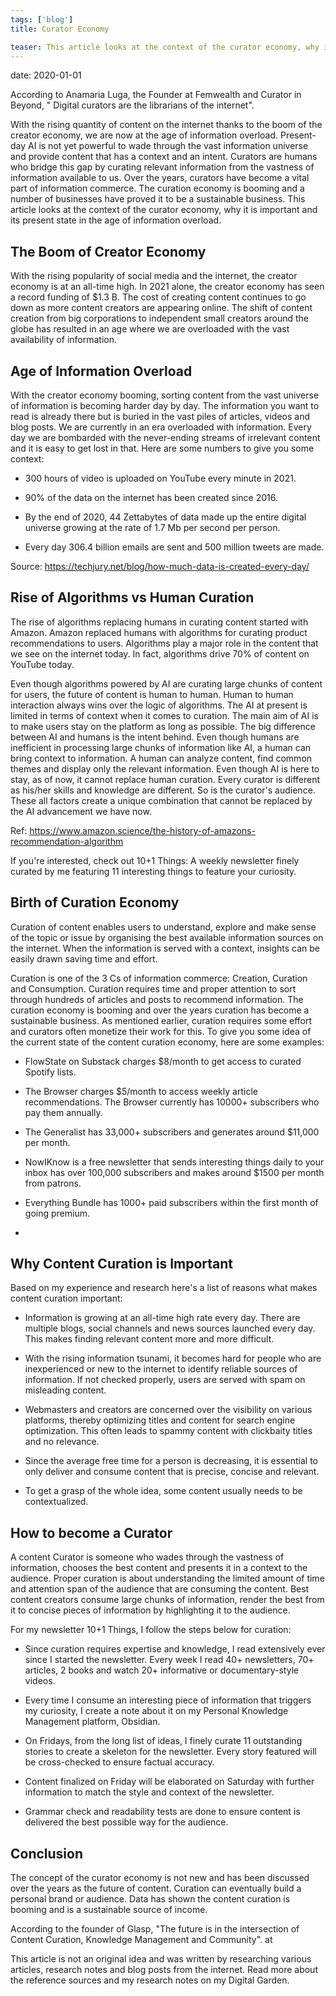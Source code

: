 ```yaml
---
tags: ['blog']
title: Curator Economy

teaser: This article looks at the context of the curator economy, why it is important and its present state in the age of information overload.
---
```


date: 2020-01-01 

According to Anamaria Luga, the Founder at Femwealth and Curator in Beyond, " Digital curators are the librarians of the internet".

  

With the rising quantity of content on the internet thanks to the boom of the creator economy, we are now at the age of information overload. Present-day AI is not yet powerful to wade through the vast information universe and provide content that has a context and an intent. Curators are humans who bridge this gap by curating relevant information from the vastness of information available to us. Over the years, curators have become a vital part of information commerce. The curation economy is booming and a number of businesses have proved it to be a sustainable business. This article looks at the context of the curator economy, why it is important and its present state in the age of information overload.

  

  

## The Boom of Creator Economy

With the rising popularity of social media and the internet, the creator economy is at an all-time high. In 2021 alone, the creator economy has seen a record funding of $1.3 B. The cost of creating content continues to go down as more content creators are appearing online. The shift of content creation from big corporations to independent small creators around the globe has resulted in an age where we are overloaded with the vast availability of information.

  

## Age of Information Overload

With the creator economy booming, sorting content from the vast universe of information is becoming harder day by day. The information you want to read is already there but is buried in the vast piles of articles, videos and blog posts. We are currently in an era overloaded with information. Every day we are bombarded with the never-ending streams of irrelevant content and it is easy to get lost in that. Here are some numbers to give you some context:

- 300 hours of video is uploaded on YouTube every minute in 2021.

- 90% of the data on the internet has been created since 2016.

- By the end of 2020, 44 Zettabytes of data made up the entire digital universe growing at the rate of 1.7 Mb per second per person.

- Every day 306.4 billion emails are sent and 500 million tweets are made.

  

Source: https://techjury.net/blog/how-much-data-is-created-every-day/

  

  

## Rise of Algorithms vs Human Curation

  

The rise of algorithms replacing humans in curating content started with Amazon. Amazon replaced humans with algorithms for curating product recommendations to users. Algorithms play a major role in the content that we see on the internet today. In fact, algorithms drive 70% of content on YouTube today.

  

Even though algorithms powered by AI are curating large chunks of content for users, the future of content is human to human. Human to human interaction always wins over the logic of algorithms. The AI at present is limited in terms of context when it comes to curation. The main aim of AI is to make users stay on the platform as long as possible. The big difference between AI and humans is the intent behind. Even though humans are inefficient in processing large chunks of information like AI, a human can bring context to information. A human can analyze content, find common themes and display only the relevant information. Even though AI is here to stay, as of now, it cannot replace human curation. Every curator is different as his/her skills and knowledge are different. So is the curator's audience. These all factors create a unique combination that cannot be replaced by the AI advancement we have now.

  

Ref: https://www.amazon.science/the-history-of-amazons-recommendation-algorithm

  

If you're interested, check out 10+1 Things: A weekly newsletter finely curated by me featuring 11 interesting things to feature your curiosity.

  

## Birth of Curation Economy

  

Curation of content enables users to understand, explore and make sense of the topic or issue by organising the best available information sources on the internet. When the information is served with a context, insights can be easily drawn saving time and effort.

  

Curation is one of the 3 Cs of information commerce: Creation, Curation and Consumption. Curation requires time and proper attention to sort through hundreds of articles and posts to recommend information. The curation economy is booming and over the years curation has become a sustainable business. As mentioned earlier, curation requires some effort and curators often monetize their work for this. To give you some idea of the current state of the content curation economy, here are some examples:

- FlowState on Substack charges $8/month to get access to curated Spotify lists.

- The Browser charges $5/month to access weekly article recommendations. The Browser currently has 10000+ subscribers who pay them annually.

- The Generalist has 33,000+ subscribers and generates around $11,000 per month.

- NowIKnow is a free newsletter that sends interesting things daily to your inbox has over 100,000 subscribers and makes around $1500 per month from patrons.

- Everything Bundle has 1000+ paid subscribers within the first month of going premium.

-

## Why Content Curation is Important

  

Based on my experience and research here's a list of reasons what makes content curation important:

  

- Information is growing at an all-time high rate every day. There are multiple blogs, social channels and news sources launched every day. This makes finding relevant content more and more difficult.

- With the rising information tsunami, it becomes hard for people who are inexperienced or new to the internet to identify reliable sources of information. If not checked properly, users are served with spam on misleading content.

- Webmasters and creators are concerned over the visibility on various platforms, thereby optimizing titles and content for search engine optimization. This often leads to spammy content with clickbaity titles and no relevance.

- Since the average free time for a person is decreasing, it is essential to only deliver and consume content that is precise, concise and relevant.

- To get a grasp of the whole idea, some content usually needs to be contextualized.

  

## How to become a Curator

  

A content Curator is someone who wades through the vastness of information, chooses the best content and presents it in a context to the audience. Proper curation is about understanding the limited amount of time and attention span of the audience that are consuming the content. Best content creators consume large chunks of information, render the best from it to concise pieces of information by highlighting it to the audience.

  

For my newsletter 10+1 Things, I follow the steps below for curation:

- Since curation requires expertise and knowledge, I read extensively ever since I started the newsletter. Every week I read 40+ newsletters, 70+ articles, 2 books and watch 20+ informative or documentary-style videos.

- Every time I consume an interesting piece of information that triggers my curiosity, I create a note about it on my Personal Knowledge Management platform, Obsidian.

- On Fridays, from the long list of ideas, I finely curate 11 outstanding stories to create a skeleton for the newsletter. Every story featured will be cross-checked to ensure factual accuracy.

- Content finalized on Friday will be elaborated on Saturday with further information to match the style and context of the newsletter.

- Grammar check and readability tests are done to ensure content is delivered the best possible way for the audience.

  

## Conclusion

  

The concept of the curator economy is not new and has been discussed over the years as the future of content. Curation can eventually build a personal brand or audience. Data has shown the content curation is booming and is a sustainable source of income.

  

According to the founder of Glasp, "The future is in the intersection of Content Curation, Knowledge Management and Community". at

  

  

This article is not an original idea and was written by researching various articles, research notes and blog posts from the internet. Read more about the reference sources and my research notes on my Digital Garden.